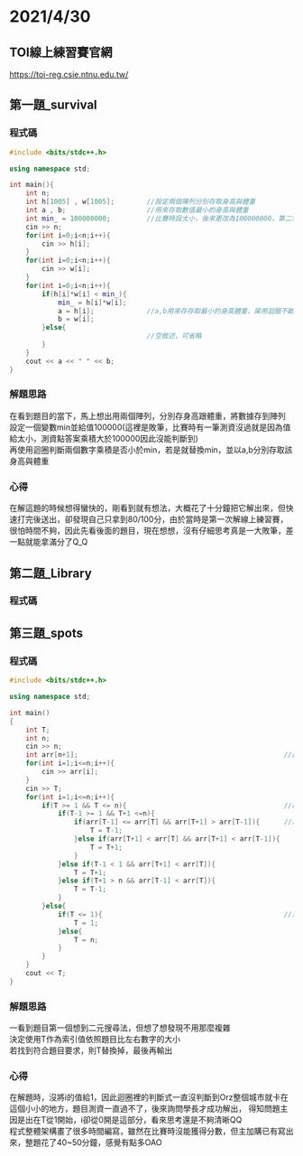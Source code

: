 # 2021/4/30
## **TOI線上練習賽官網**  
<https://toi-reg.csie.ntnu.edu.tw/>

## 第一題_survival
### 程式碼
``` C++
#include <bits/stdc++.h>

using namespace std;

int main(){
    int n;
    int h[1005] , w[1005];        //設定兩個陣列分別存取身高與體重
    int a , b;                    //用來存取數值最小的身高與體重
    int min_ = 100000000;         //比賽時設太小，後來更改為100000000，第二筆測資就通過了(攤
    cin >> n;
    for(int i=0;i<n;i++){
        cin >> h[i];
    }
    for(int i=0;i<n;i++){
        cin >> w[i];
    }
    for(int i=0;i<n;i++){
        if(h[i]*w[i] < min_){
            min_ = h[i]*w[i];
            a = h[i];             //a,b用來存存取最小的身高體重，屎用迴圈不斷判斷並替換，直到得出最小值
            b = w[i];
        }else{
                                  //空敘述，可省略
        }
    }
    cout << a << " " << b;
}
```

### 解題思路
在看到題目的當下，馬上想出用兩個陣列，分別存身高跟體重，將數據存到陣列  
設定一個變數min並給值100000(這裡是敗筆，比賽時有一筆測資沒過就是因為值給太小，測資點答案乘積大於100000因此沒能判斷到)  
再使用迴圈判斷兩個數字乘積是否小於min，若是就替換min，並以a,b分別存取該身高與體重

### 心得
在解這題的時候想得蠻快的，剛看到就有想法，大概花了十分鐘把它解出來，但快速打完後送出，卻發現自己只拿到80/100分，由於當時是第一次解線上練習賽，
很怕時間不夠，因此先看後面的題目，現在想想，沒有仔細思考真是一大敗筆，差一點就能拿滿分了Q_Q


## 第二題_Library
### 程式碼

## 第三題_spots
### 程式碼
``` C++
#include <bits/stdc++.h>

using namespace std;

int main()
{
    int T;
    int n;
    cin >> n;
    int arr[n+1];                                                   //因為i要從1開始跟T一樣
    for(int i=1;i<=n;i++){
        cin >> arr[i];
    }
    cin >> T;
    for(int i=1;i<=n;i++){                                             
        if(T >= 1 && T <= n){                                       //確認T是否有在範圍內
            if(T-1 >= 1 && T+1 <=n){                                    
                if(arr[T-1] <= arr[T] && arr[T+1] > arr[T-1]){      //題目有一筆測資，兩個相同數字並排，輸出左邊那一位，因此使用<=
                    T = T-1;
                }else if(arr[T+1] < arr[T] && arr[T+1] < arr[T-1]){
                    T = T+1;
                }
            }else if(T-1 < 1 && arr[T+1] < arr[T]){
                T = T+1;
            }else if(T+1 > n && arr[T-1] < arr[T]){
                T = T-1;
            }
        }else{
            if(T <= 1){                                             //避免有未判斷到的
                T = 1;
            }else{
                T = n;
            }
        }
    }
    cout << T;
}

```
### 解題思路
一看到題目第一個想到二元搜尋法，但想了想發現不用那麼複雜  
決定使用T作為索引值依照題目比左右數字的大小  
若找到符合題目要求，則T替換掉，最後再輸出

### 心得
在解題時，沒將i的值給1，因此迴圈裡的判斷式一直沒判斷到Orz整個城市就卡在這個小小的地方，題目測資一直過不了，後來詢問學長才成功解出，
得知問題主因是出在T從1開始，i卻從0開是這部分，看來思考還是不夠清晰QQ  
程式整體架構畫了很多時間編寫，雖然在比賽時沒能獲得分數，但主加購已有寫出來，整題花了40~50分鐘，感覺有點多OAO

